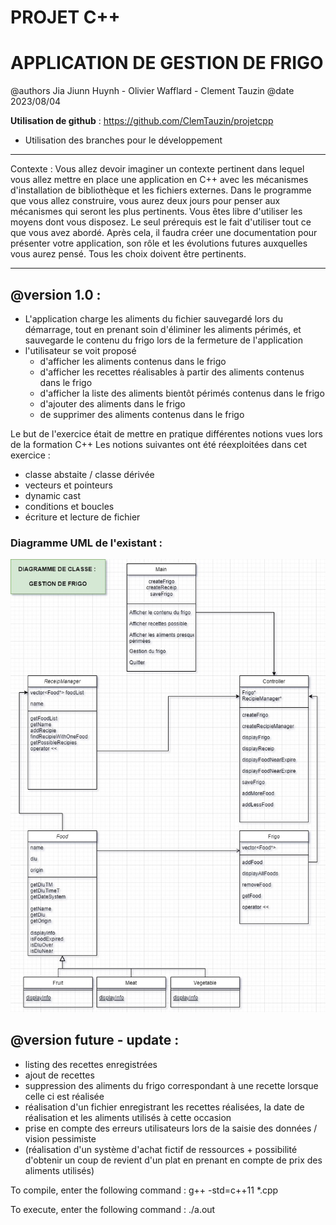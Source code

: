 # PROJET C++ 
# APPLICATION DE GESTION DE FRIGO

 @authors  Jia Jiunn Huynh - Olivier Wafflard - Clement Tauzin
 @date 2023/08/04

**Utilisation de github** : https://github.com/ClemTauzin/projetcpp
- Utilisation des branches pour le développement
********************************************************
Contexte :
Vous allez devoir imaginer un contexte pertinent dans lequel vous allez mettre en place une application en C++ avec les mécanismes d'installation de bibliothèque et les fichiers externes. Dans le programme que vous allez construire, vous aurez deux jours pour penser aux mécanismes qui seront les plus pertinents. Vous êtes libre d'utiliser les moyens dont vous disposez. Le seul prérequis est le fait d'utiliser tout ce que vous avez abordé. Après cela, il faudra créer une documentation pour présenter votre application, son rôle et les évolutions futures auxquelles vous aurez pensé. Tous les choix doivent être pertinents.

*********************************************************

## @version 1.0 :
- L'application charge les aliments du fichier sauvegardé lors du démarrage, tout en prenant soin d'éliminer les aliments périmés, et sauvegarde le contenu du frigo lors de la fermeture de l'application
- l'utilisateur se voit proposé 
    + d'afficher les aliments contenus dans le frigo
    + d'afficher les recettes réalisables à partir des aliments contenus dans le frigo
    + d'afficher la liste des aliments bientôt périmés contenus dans le frigo
    + d'ajouter des aliments dans le frigo
    + de supprimer des aliments contenus dans le frigo

Le but de l'exercice était de mettre en pratique différentes notions vues lors de la formation C++
Les notions suivantes ont été réexploitées dans cet exercice :
- classe abstaite / classe dérivée
- vecteurs et pointeurs
- dynamic cast
- conditions et boucles
- écriture et lecture de fichier

### Diagramme UML de l'existant : 

![Texte alternatif](diagramme_classe.jpg "Diagramme de classe")

## @version future - update :
- listing des recettes enregistrées
- ajout de recettes
- suppression des aliments du frigo correspondant à une recette lorsque celle ci est réalisée
- réalisation d'un fichier enregistrant les recettes réalisées, la date de réalisation et les aliments utilisés à cette occasion
- prise en compte des erreurs utilisateurs lors de la saisie des données / vision pessimiste
- (réalisation d'un système d'achat fictif de ressources + possibilité d'obtenir un coup de revient d'un plat en prenant en compte de prix des aliments utilisés)

 
To compile, enter the following command : g++ -std=c++11 *.cpp

To execute, enter the following command : ./a.out 